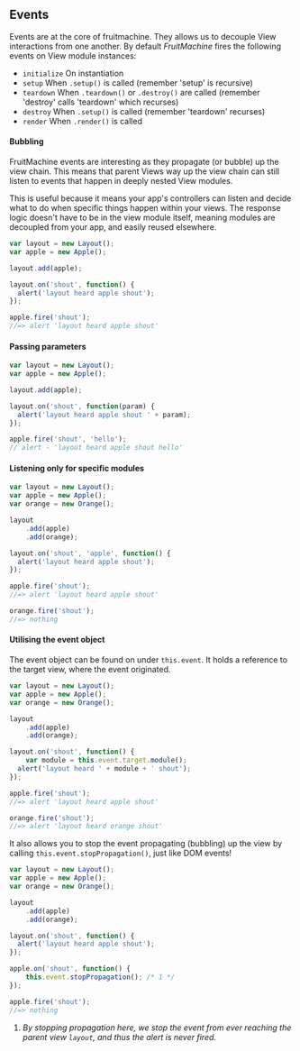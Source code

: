 ## Events

Events are at the core of fruitmachine. They allows us to decouple View interactions from one another. By default *FruitMachine* fires the following events on View module instances:

- `initialize` On instantiation
- `setup` When `.setup()` is called (remember 'setup' is recursive)
- `teardown` When `.teardown()` or `.destroy()` are called (remember 'destroy' calls 'teardown' which recurses)
- `destroy` When `.setup()` is called (remember 'teardown' recurses)
- `render` When `.render()` is called

#### Bubbling

FruitMachine events are interesting as they propagate (or bubble) up the view chain. This means that parent Views way up the view chain can still listen to events that happen in deeply nested View modules.

This is useful because it means your app's controllers can listen and decide what to do when specific things happen within your views. The response logic doesn't have to be in the view module itself, meaning modules are decoupled from your app, and easily reused elsewhere.

```js
var layout = new Layout();
var apple = new Apple();

layout.add(apple);

layout.on('shout', function() {
  alert('layout heard apple shout');
});

apple.fire('shout');
//=> alert 'layout heard apple shout'
```

#### Passing parameters

```js
var layout = new Layout();
var apple = new Apple();

layout.add(apple);

layout.on('shout', function(param) {
  alert('layout heard apple shout ' + param);
});

apple.fire('shout', 'hello');
// alert - 'layout heard apple shout hello'
```

#### Listening only for specific modules

```js
var layout = new Layout();
var apple = new Apple();
var orange = new Orange();

layout
	.add(apple)
	.add(orange);

layout.on('shout', 'apple', function() {
  alert('layout heard apple shout');
});

apple.fire('shout');
//=> alert 'layout heard apple shout'

orange.fire('shout');
//=> nothing
```

#### Utilising the event object

The event object can be found on under `this.event`. It holds a reference to the target view, where the event originated.

```js
var layout = new Layout();
var apple = new Apple();
var orange = new Orange();

layout
	.add(apple)
	.add(orange);

layout.on('shout', function() {
	var module = this.event.target.module();
  alert('layout heard ' + module + ' shout');
});

apple.fire('shout');
//=> alert 'layout heard apple shout'

orange.fire('shout');
//=> alert 'layout heard orange shout'
```

It also allows you to stop the event propagating (bubbling) up the view by calling `this.event.stopPropagation()`, just like DOM events!

```js
var layout = new Layout();
var apple = new Apple();
var orange = new Orange();

layout
	.add(apple)
	.add(orange);

layout.on('shout', function() {
  alert('layout heard apple shout');
});

apple.on('shout', function() {
	this.event.stopPropagation(); /* 1 */
});

apple.fire('shout');
//=> nothing
```

1. *By stopping propagation here, we stop the event from ever reaching the parent view `layout`, and thus the alert is never fired.*

